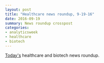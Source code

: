 ```yaml
---
layout: post
title: "Healthcare news roundup, 9-19-16"
date: 2016-09-19
summary: News roundup crosspost
categories:
- analyticsweek
- healthcare
- biotech
---
```

[Today's](https://analyticsweek.com/content/september-19-2016-health-biotech-analytics-news-roundup/) healthcare and biotech news roundup.